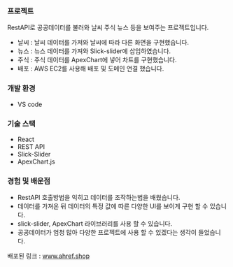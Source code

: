 ### 프로젝트
RestAPI로 공공데이터를 불러와 날씨 주식 뉴스 등을 보여주는 프로젝트입니다. 
- 날씨 : 날씨 데이터를 가져와 날씨에 따라 다른 화면을 구현했습니다. 
- 뉴스 : 뉴스 데이터를 가져와 Slick-slider에 삽입하였습니다.
- 주식 : 주식 데이터를 ApexChart에 넣어 차트를 구현했습니다.
- 배포 : AWS EC2를 사용해 배포 및 도메인 연결 했습니다.

### 개발 환경
- VS code

### 기술 스택
- React
- REST API
- Slick-Slider
- ApexChart.js

### 경험 및 배운점

- RestAPI 호출방법을 익히고 데이터를 조작하는법을 배웠습니다.
- 데이터를 가져온 뒤 데이터의 특정 값에 따른 다양한 UI를 보이게 구현 할 수 있습니다.
- slick-slider, ApexChart 라이브러리를 사용 할 수 있습니다.
- 공공데이터가 엄청 많아 다양한 프로젝트에 사용 할 수 있겠다는 생각이 들었습니다.

배포된 링크 : www.ahref.shop
